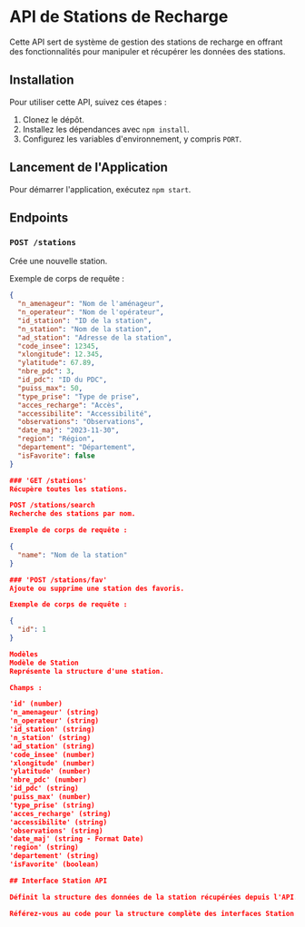 # API de Stations de Recharge

Cette API sert de système de gestion des stations de recharge en offrant des fonctionnalités pour manipuler et récupérer les données des stations.

## Installation

Pour utiliser cette API, suivez ces étapes :

1. Clonez le dépôt.
2. Installez les dépendances avec `npm install`.
3. Configurez les variables d'environnement, y compris `PORT`.

## Lancement de l'Application

Pour démarrer l'application, exécutez `npm start`.

## Endpoints 

### `POST /stations`

Crée une nouvelle station.

Exemple de corps de requête :
```json
{
  "n_amenageur": "Nom de l'aménageur",
  "n_operateur": "Nom de l'opérateur",
  "id_station": "ID de la station",
  "n_station": "Nom de la station",
  "ad_station": "Adresse de la station",
  "code_insee": 12345,
  "xlongitude": 12.345,
  "ylatitude": 67.89,
  "nbre_pdc": 3,
  "id_pdc": "ID du PDC",
  "puiss_max": 50,
  "type_prise": "Type de prise",
  "acces_recharge": "Accès",
  "accessibilite": "Accessibilité",
  "observations": "Observations",
  "date_maj": "2023-11-30",
  "region": "Région",
  "departement": "Département",
  "isFavorite": false
}

### 'GET /stations'
Récupère toutes les stations.

POST /stations/search
Recherche des stations par nom.

Exemple de corps de requête :

{
  "name": "Nom de la station"
}

### 'POST /stations/fav'
Ajoute ou supprime une station des favoris.

Exemple de corps de requête :

{
  "id": 1
}

Modèles
Modèle de Station
Représente la structure d'une station.

Champs :

'id' (number)
'n_amenageur' (string)
'n_operateur' (string)
'id_station' (string)
'n_station' (string)
'ad_station' (string)
'code_insee' (number)
'xlongitude' (number)
'ylatitude' (number)
'nbre_pdc' (number)
'id_pdc' (string)
'puiss_max' (number)
'type_prise' (string)
'acces_recharge' (string)
'accessibilite' (string)
'observations' (string)
'date_maj' (string - Format Date)
'region' (string)
'departement' (string)
'isFavorite' (boolean)

## Interface Station API

Définit la structure des données de la station récupérées depuis l'API.

Référez-vous au code pour la structure complète des interfaces Station et StationAPI.
